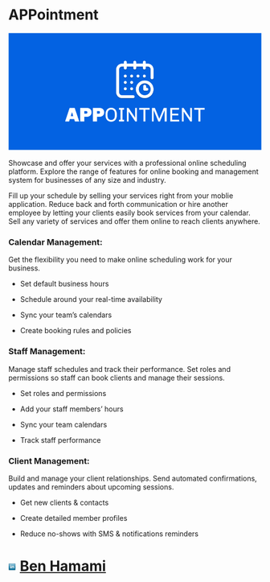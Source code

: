# APPointment
 

![alt text](https://github.com/Ben-Hamami/APPointment/blob/main/pictures/APPointmentBanner.jpg
)


Showcase and offer your services with a professional online scheduling platform.
Explore the range of features for online booking and management system for businesses of any size and industry.

Fill up your schedule by selling your services right from your moblie application. 
Reduce back and forth communication or hire another employee by letting your clients easily book services from your calendar. 
Sell any variety of services and offer them online to reach clients anywhere.


<h3><b>Calendar Management:</b></h3>

Get the flexibility you need to make online scheduling work for your business.

* Set default business hours

* Schedule around your real-time availability

* Sync your team’s calendars

* Create booking rules and policies


<h3><b>Staff Management:</b></h3>

Manage staff schedules and track their performance.
Set roles and permissions so staff can book clients and manage their sessions.

* Set roles and permissions

* Add your staff members’ hours

* Sync your team calendars

* Track staff performance


<h3><b>Client Management:</b> </h3>

Build and manage your client relationships. 
Send automated confirmations, updates and reminders about upcoming sessions.

* Get new clients & contacts

* Create detailed member profiles

* Reduce no-shows with SMS & notifications reminders

# <img src="https://github.com/Ben-Hamami/APPointment/blob/main/pictures/small-linkedin-icon-28.jpg" width="16" height="16" /> [Ben Hamami](https://www.linkedin.com/in/ben-hamami-90512719a/)
